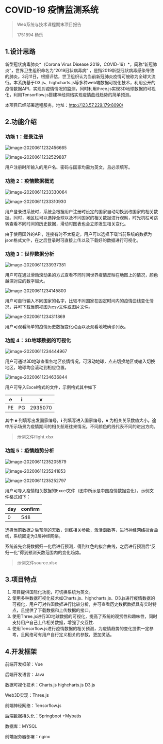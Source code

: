 # COVID-19 疫情监测系统

> Web系统与技术课程期末项目报告
>
> 1751894 杨乐

## 1.设计思路

新型冠状病毒肺炎*（Corona Virus Disease 2019，COVID-19）*，简称“新冠肺炎”，世界卫生组织命名为“2019冠状病毒病” ，是指2019新型冠状病毒感染导致的肺炎，3月11日，根据评估，世卫组织认为当前新冠肺炎疫情可被称为全球大流行。本系统基于D3.js、highcharts.js等多种web端数据可视化技术，利用公开的疫情数据API，实现对疫情情况的监测，同时利用three.js实现3D地球数据的可视化，利用Tensorflow.js搭建神经网络实现疫情曲线趋势的简单预测。

本项目已经部署远程服务，地址：http://123.57.229.179:8090/

## 2.功能介绍

### 功能 1：登录注册

![image-20200611232456665](https://tva1.sinaimg.cn/large/007S8ZIlly1gforkjx4tgj31ir0u0b2c.jpg)

![image-20200611232529887](https://tva1.sinaimg.cn/large/007S8ZIlly1gfosv8rvp3j31ir0u0b2c.jpg)

用户注册时所输入的用户名、密码与国家均需为英文，且必须填写。

### 功能 2：疫情数据概览

![image-20200611233330064](https://tva1.sinaimg.cn/large/007S8ZIlly1gfosvg7qmnj31if0u0jzz.jpg)

![image-20200611233310930](https://tva1.sinaimg.cn/large/007S8ZIlly1gfosvm5kvhj31iu0u07dz.jpg)

用户登录进系统时，系统会根据用户注册时设定的国家自动切换到改国家的相关数据。同时，地区栏可以选择全球以及不同国家的相关数据进行观察，时光机栏可跳转查看不同时间的历史数据，滑动时图表也会立即发生相关变化。

由于使用国外的API，连接有时不太稳定，用户可以选择下载当前系统的数据为json格式文件，在之后登录时可直接上传以及下载好的数据进行可视化。

### 功能 3：世界数据分析

![image-20200611233937381](https://tva1.sinaimg.cn/large/007S8ZIlly1gforzqufbaj31ih0u0tlv.jpg)

用户可在通过滑动滚动条的方式查看不同时间世界疫情反映在地图上的情况，颜色越深对应的数字越大。

![image-20200611234145800](https://tva1.sinaimg.cn/large/007S8ZIlly1gfosvv57l8j324e0to43k.jpg)

用户可自行输入不同国家的名字，比较不同国家在固定时间内的疫情曲线变化情况，并可下载当前视图为csv文件或图片文件。

![image-20200611234311869](https://tva1.sinaimg.cn/large/007S8ZIlly1gfosvzbj8mj31ob0u0ahg.jpg)

用户可观看简单的疫情历史数据变化动画以及观看地域确诊列表。

### 功能 4：3D地球数据的可视化

![image-20200611234444967](https://tva1.sinaimg.cn/large/007S8ZIlly1gfosw3p581j31ip0u0dxy.jpg)

用户可通过3D地球查看各地区疫情情况，可滚动地球，点击切换地区或输入切换地区，地球均会滚动到相应位置。

![image-20200611234636844](https://tva1.sinaimg.cn/large/007S8ZIlly1gfosw6u3g3j31i20u07wh.jpg)

用户可导入Excel格式的文件，示例格式其中如下

| e    | i    | v       |
| ---- | ---- | ------- |
| PE   | PG   | 2935070 |

其中 **e** 列填写出发国家编号，**i** 列填写进入国家编号，**v** 为相关关系数值大小。途中所示场景为疫情期间的相关航班往来情况，不同颜色的线代表不同的进出方向。

> 示例文件flight.xlsx

### 功能 5：疫情趋势分析

![image-20200611235205579](https://tva1.sinaimg.cn/large/007S8ZIlly1gfoswakib3j31ir0u0ah9.jpg)

![image-20200611235241853](https://tva1.sinaimg.cn/large/007S8ZIlly1gfoswebvdjj324e0sqn36.jpg)

![image-20200611235252797](https://tva1.sinaimg.cn/large/007S8ZIlly1gfoswi0w3oj324e0niwi7.jpg)

用户可导入疫情相关数据的Excel文件（图中所示是中国疫情数据变化），示例文件格式如下：

| day  | confirm |
| ---- | ------- |
| 0    | 548     |

选择当前数据之后预测的天数，训练相关参数，激活函数等，进行神经网络拟合曲线，系统固定为3层神经网络。

系统首先会将数据归一化后进行预测，得到红色的拟合曲线，之后进行预测后“反归一化”得到预测天数范围内的变化趋势。

> 示例文件source.xlsx

## 3.项目特点

1. 项目提供国际化功能，可切换系统为英文。
2. 使用多种数据可视化技术如Charts.js、highcharts.js、D3.js进行疫情数据的可视化，用户可对各国数据进行比较分析，并可查看历史数据数据具有实时特点，且提供了下载数据和上传数据的接口。
3. 使用Three.js进行3D地球数据的可视化，提高了系统的观赏性和趣味性，同时支持用户自己上传相关数据，增强了交互性.
4. 使用Tensorflow.js进行疫情数据的相关预测，为疫情趋势的变化提供一定参考，且网络可有用户自行定义相关的参数，更加灵活。

## 4.开发框架

前端开发框架：Vue

后端开发语言：Java

数据可视化技术：Charts.js highcharts.js D3.js

Web3D实现：Three.js

前端神经网络：Tensorflow.js

后端数据持久化：Springboot +Mybatis

数据库：MYSQL

前端服务器部署：nginx

